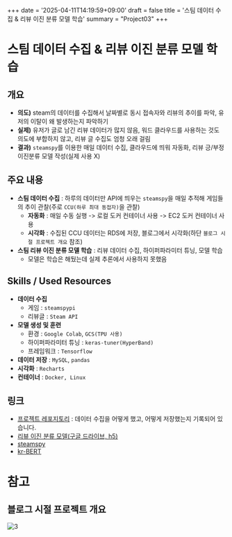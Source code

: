 +++
date = '2025-04-11T14:19:59+09:00'
draft = false
title = '스팀 데이터 수집 & 리뷰 이진 분류 모델 학습'
summary = "Project03"
+++
# 스팀 데이터 수집 & 리뷰 이진 분류 모델 학습
## 개요
- **의도)** steam의 데이터를 수집해서 날짜별로 동시 접속자와 리뷰의 추이를 파악, 유저의 이탈이 왜 발생하는지 파악하기
- **실제)** 유저가 글로 남긴 리뷰 데이터가 많지 않음, 워드 클라우드를 사용하는 것도 의도에 부합하지 않고, 리뷰 글 수집도 엄청 오래 걸림
- **결과)** `steamspy`를 이용한 매일 데이터 수집, 클라우드에 띄워 자동화, 리뷰 긍/부정 이진분류 모델 작성(실제 사용 X)

## 주요 내용
- **스팀 데이터 수집** : 하루의 데이터만 API에 띄우는 `steamspy`을 매일 추적해 게임들의 추이 관찰(주로 `CCU(하루 최대 동접자)`을 관찰)
  - **자동화** : 매일 수동 실행 -> 로컬 도커 컨테이너 사용 -> EC2 도커 컨테이너 사용
  - **시각화** : 수집된 CCU 데이터는 RDS에 저장, 블로그에서 시각화(하단 `블로그 시절 프로젝트 개요` 참조)
- **스팀 리뷰 이진 분류 모델 학습** : 리뷰 데이터 수집, 하이퍼파라미터 튜닝, 모델 학습
    - 모델은 학습은 해뒀는데 실제 추론에서 사용하지 못했음

## Skills / Used Resources
- **데이터 수집**
  - 게임 : `steamspypi`
  - 리뷰글 : `Steam API`
- **모델 생성 및 훈련**
  - 환경 : `Google Colab`, `GCS(TPU 사용)`
  - 하이퍼파라미터 튜닝 : `keras-tuner(HyperBand)`
  - 프레임워크 : `Tensorflow`
- **데이터 저장** : `MySQL`, `pandas`
- **시각화** : `Recharts`
- **컨테이너** : `Docker, Linux`


## 링크
- [프로젝트 레포지토리](https://github.com/dowrave/SteamDataAnalysis) : 데이터 수집을 어떻게 했고, 어떻게 저장했는지 기록되어 있습니다.
- [리뷰 이진 분류 모델(구글 드라이브, h5)](https://drive.google.com/file/d/1OBSRzRXwaFDP4pZq04Dy5iU6VdBhXwsJ/view)
- [steamspy](https://steamspy.com/)
- [kr-BERT](https://github.com/snunlp/KR-BERT)

# 참고

## 블로그 시절 프로젝트 개요
![3](/images/Project03.png)


